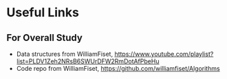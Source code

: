 # Useful Links

## For Overall Study

- Data structures from WilliamFiset, https://www.youtube.com/playlist?list=PLDV1Zeh2NRsB6SWUrDFW2RmDotAfPbeHu
- Code repo from WilliamFiset, https://github.com/williamfiset/Algorithms